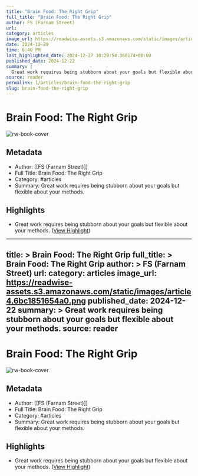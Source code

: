 ```yaml
---
title: "Brain Food: The Right Grip"
full_title: "Brain Food: The Right Grip"
author: FS (Farnam Street)
url: 
category: articles
image_url: https://readwise-assets.s3.amazonaws.com/static/images/article4.6bc1851654a0.png
date: 2024-12-29
time: 6:40 PM
last_highlighted_date: 2024-12-27 10:29:54.368174+00:00
published_date: 2024-12-22
summary: |
  Great work requires being stubborn about your goals but flexible about your methods.
source: reader
permalink: l/articles/brain-food-the-right-grip
slug: brain-food-the-right-grip
---
```

# Brain Food: The Right Grip

![rw-book-cover](https://readwise-assets.s3.amazonaws.com/static/images/article4.6bc1851654a0.png)

## Metadata
- Author: [[FS (Farnam Street)]]
- Full Title: Brain Food: The Right Grip
- Category: #articles
- Summary: Great work requires being stubborn about your goals but flexible about your methods.

## Highlights
- Great work requires being stubborn about your goals but flexible about your methods. ([View Highlight](https://read.readwise.io/read/01jg3tmr6p68ayvq0m77dgwgb8))


---
title: >
  Brain Food: The Right Grip
full_title: >
  Brain Food: The Right Grip
author: >
  FS (Farnam Street)
url: 
category: articles
image_url: https://readwise-assets.s3.amazonaws.com/static/images/article4.6bc1851654a0.png
published_date: 2024-12-22
summary: >
  Great work requires being stubborn about your goals but flexible about your methods.
source: reader
---
# Brain Food: The Right Grip

![rw-book-cover](https://readwise-assets.s3.amazonaws.com/static/images/article4.6bc1851654a0.png)

## Metadata
- Author: [[FS (Farnam Street)]]
- Full Title: Brain Food: The Right Grip
- Category: #articles
- Summary: Great work requires being stubborn about your goals but flexible about your methods.

## Highlights
- Great work requires being stubborn about your goals but flexible about your methods. ([View Highlight](https://read.readwise.io/read/01jg3tmr6p68ayvq0m77dgwgb8))


